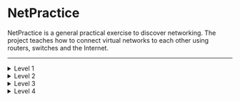 # NetPractice

NetPractice is a general practical exercise to discover networking.
The project teaches how to connect virtual networks to each other using routers, switches and the Internet.

---

<details>
    <summary>Level 1</summary>
    <h3>Exercise</h3>
    <img src="https://github.com/Elliop/NetPractice/blob/main/img/Exercise1.png" alt="Exercise1"></img>
    <h3>Solution</h3>
    <img src="https://github.com/Elliop/NetPractice/blob/main/img/Solution1.png" alt="Solution1"></img>
</details>

<details>
    <summary>Level 2</summary>
    <h3>Exercise</h3>
    <img src="https://github.com/Elliop/NetPractice/blob/main/img/Exercise2.png" alt="Exercise2"></img>
    <h3>Solution</h3>
    <img src="https://github.com/Elliop/NetPractice/blob/main/img/Solution2.png" alt="Solution2"></img>
</details>

<details>
    <summary>Level 3</summary>
    <h3>Exercise</h3>
    <img src="https://github.com/Elliop/NetPractice/blob/main/img/Exercise3.png" alt="Exercise3"></img>
    <h3>Solution</h3>
    <img src="https://github.com/Elliop/NetPractice/blob/main/img/Solution3.png" alt="Solution3"></img>
</details>

<details>
    <summary>Level 4</summary>
    <h3>Exercise</h3>
    <img src="https://github.com/Elliop/NetPractice/blob/main/img/Exercise4.png" alt="Exercise4"></img>
    <h3>Solution</h3>
    <img src="https://github.com/Elliop/NetPractice/blob/main/img/Solution4.png" alt="Solution4"></img>
</details>
